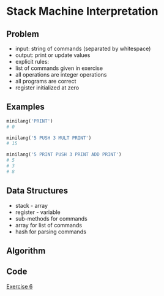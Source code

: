 # Stack Machine Interpretation

## Problem
- input: string of commands (separated by whitespace)
- output: print or update values
- explicit rules:
-   list of commands given in exercise
-   all operations are integer operations
-   all programs are correct
-   register initialized at zero

## Examples

```ruby
minilang('PRINT')
# 0

minilang('5 PUSH 3 MULT PRINT')
# 15

minilang('5 PRINT PUSH 3 PRINT ADD PRINT')
# 5
# 3
# 8
```

## Data Structures

 - stack - array
 - register - variable
 - sub-methods for commands
 - array for list of commands
 - hash for parsing commands

## Algorithm

## Code 

[Exercise 6](/exercise_6.rb)